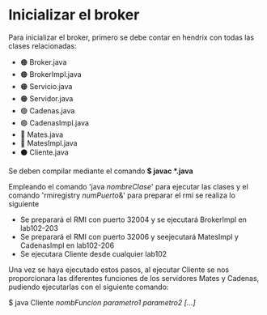 # Inicializar el broker

Para inicializar el broker, primero se debe contar en hendrix con todas las clases relacionadas:

- 🟠 Broker.java
- 🟠 BrokerImpl.java
- 🟠 Servicio.java
- 🟠 Servidor.java
- 🟢 Cadenas.java
- 🟢 CadenasImpl.java
- 🔵 Mates.java
- 🔵 MatesImpl.java
- ⚫ Cliente.java

Se deben compilar mediante el comando **$ javac \*.java**

Empleando el comando 'java *nombreClase*' para ejecutar las clases y el comando 'rmiregistry *numPuerto*&' para preparar el rmi se realiza lo siguiente

- Se preparará el RMI con puerto 32004 y se ejecutará BrokerImpl en lab102-203
- Se preparará el RMI con puerto 32006 y seejecutará MatesImpl y CadenasImpl en lab102-206
- Se ejecutara Cliente desde cualquier lab102

Una vez se haya ejecutado estos pasos, al ejecutar Cliente se nos proporcionara las diferentes funciones de los servidores Mates y Cadenas, pudiendo ejecutarlas con el siguiente comando:

$ java Cliente *nombFuncion* *parametro1* *parametro2* *[...]*


